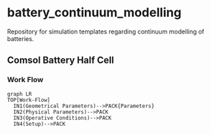 # battery_continuum_modelling
Repository for simulation templates regarding continuum modelling of batteries.

## Comsol Battery Half Cell

### Work Flow
```mermaid
graph LR
TOP[Work-Flow]
  IN1(Geometrical Parameters)-->PACK{Parameters}
  IN2(Physical Parameters)-->PACK
  IN3(Operative Conditions)-->PACK
  IN4(Setup)-->PACK
```
